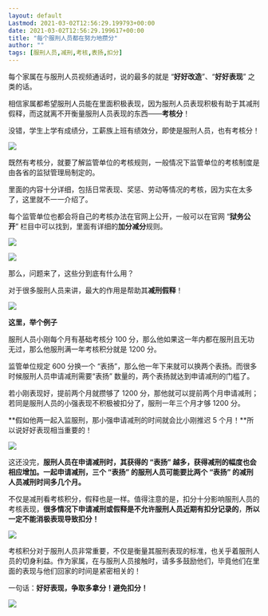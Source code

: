 ```yaml
---
layout: default
Lastmod: 2021-03-02T12:56:29.199793+00:00
date: 2021-03-02T12:56:29.199617+00:00
title: "每个服刑人员都在努力地攒分"
author: ""
tags: [服刑人员,减刑,考核,表扬,扣分]
---
```


每个家属在与服刑人员视频通话时，说的最多的就是 “**好好改造**”、“**好好表现**” 之类的话。

相信家属都希望服刑人员能在里面积极表现，因为服刑人员表现积极有助于其减刑假释，而这就离不开衡量服刑人员表现的东西——**考核分**！

没错，学生上学有成绩分，工薪族上班有绩效分，即使是服刑人员，也有考核分！

![](https://images.weserv.nl/?url=https%3A//pic3.zhimg.com/v2-4fce1eb77e5e60e1f31ea27f09bd489a_r.jpg)

既然有考核分，就要了解监管单位的考核规则，一般情况下监管单位的考核制度是由各省的监狱管理局制定的。

里面的内容十分详细，包括日常表现、奖惩、劳动等情况的考核，因为实在太多了，这里就不一一介绍了。

每个监管单位也都会将自己的考核办法在官网上公开，一般可以在官网 “**狱务公开**” 栏目中可以找到，里面有详细的**加分减分**规则。

![](https://images.weserv.nl/?url=https%3A//pic1.zhimg.com/v2-acb92bad5a7dc7aa47f75ec440e7a1e0_r.jpg)

![](https://images.weserv.nl/?url=https%3A//pic1.zhimg.com/v2-c350096c29a44bc4e7184d1fc4cf8828_r.jpg)

那么，问题来了，这些分到底有什么用？

对于很多服刑人员来讲，最大的作用是帮助其**减刑假释**！

![](https://images.weserv.nl/?url=https%3A//pic3.zhimg.com/v2-479b537dbd80975eefa984a4df70b7aa_r.jpg)

**这里，举个例子**

服刑人员小刚每个月有基础考核分 100 分，那么他如果这一年内都在服刑且无功无过，那么他服刑满一年考核积分就是 1200 分。  

监管单位规定 600 分换一个 “表扬”，那么他一年下来就可以换两个表扬。而很多时候服刑人员申请减刑需要“表扬” 数量的，两个表扬就达到申请减刑的门槛了。

若小刚表现好，提前两个月就攒够了 1200 分，那他就可以提前两个月申请减刑；若同是服刑人员的小强表现不积极被扣分了，服刑一年三个月才够 1200 分。

**假如他两一起入监服刑，那小强申请减刑的时间就会比小刚推迟 5 个月！**所以说好好表现相当重要的！

![](https://images.weserv.nl/?url=https%3A//pic2.zhimg.com/v2-c05b1e9ee6f8d742fc06c2d9f909fbf5_r.jpg)

这还没完，**服刑人员在申请减刑时，其获得的 “表扬” 越多，获得减刑的幅度也会相应增加。一起申请减刑，三个 “表扬” 的服刑人员可能要比两个 “表扬” 的减刑人员减刑时间多几个月。**

不仅是减刑看考核积分，假释也是一样。值得注意的是，扣分十分影响服刑人员的考核表现，**很多情况下申请减刑或假释是不允许服刑人员近期有扣分记录的**，**所以一定不能消极表现导致扣分！**

![](https://images.weserv.nl/?url=https%3A//pic4.zhimg.com/v2-b17e4f7c5b77163e3a21bf1f8769e53f_r.jpg)

考核积分对于服刑人员非常重要，不仅是衡量其服刑表现的标准，也关乎着服刑人员的切身利益。作为家属，在与服刑人员接触时，请多多鼓励他们，毕竟他们在里面的表现与他们回家的时间是紧密相关的！

一句话：**好好表现，争取多拿分！避免扣分！**

![](https://images.weserv.nl/?url=https%3A//pic1.zhimg.com/v2-0a014319daa9f6e6f887a1b5c3636f24_r.jpg)

